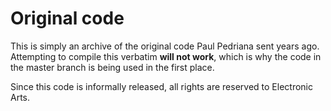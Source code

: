 # Original code
This is simply an archive of the original code Paul Pedriana sent years ago.
Attempting to compile this verbatim **will not work**, which is why the code
in the master branch is being used in the first place.

Since this code is informally released, all rights are reserved to Electronic
Arts.